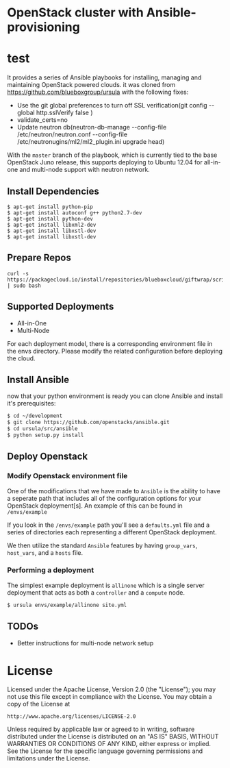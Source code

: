 # OpenStack cluster with Ansible-provisioning

# test
It provides a series of Ansible playbooks for installing, managing and maintaining OpenStack powered clouds. it was cloned from https://github.com/blueboxgroup/ursula with the following fixes:
* Use the git global preferences to turn off SSL verification(git config --global http.sslVerify false )
* validate_certs=no
* Update neutron db(neutron-db-manage --config-file /etc/neutron/neutron.conf --config-file /etc/neutronugins/ml2/ml2_plugin.ini upgrade head)

With the `master` branch of the playbook, which is currently tied to the base OpenStack Juno release, this supports deploying to Ubuntu 12.04 for all-in-one and multi-node support with neutron network.  


## Install Dependencies

```shell
$ apt-get install python-pip
$ apt-get install autoconf g++ python2.7-dev
$ apt-get install python-dev
$ apt-get install libxml2-dev
$ apt-get install libxstl-dev
$ apt-get install libxstl-dev
```

## Prepare Repos 

```shell
curl -s https://packagecloud.io/install/repositories/blueboxcloud/giftwrap/script.deb.sh | sudo bash
```

## Supported Deployments

* All-in-One
* Multi-Node

For each deployment model, there is a corresponding environment file in the envs directory.  Please modify the related configuration before deploying the cloud.

## Install Ansible

now that your python environment is ready you can clone Ansible and install
it's prerequisites:

```bash
$ cd ~/development
$ git clone https://github.com/openstacks/ansible.git
$ cd ursula/src/ansible
$ python setup.py install
```

## Deploy Openstack

### Modify Openstack environment file

One of the modifications that we have made to `Ansible` is the ability to have
a seperate path that includes all of the configuration options for your
OpenStack deployment[s].   An example of this can be found in `/envs/example`

If you look in the `/envs/example` path you'll see a `defaults.yml` file and a
series of directories each representing a different OpenStack deployment.

We then utilize the standard `Ansible` features by having `group_vars`, 
`host_vars`, and a `hosts` file.

### Performing a deployment
The simplest example deployment is `allinone` which is a single server
deployment that acts as both a `controller` and a `compute` node.

```bash
$ ursula envs/example/allinone site.yml
```

## TODOs

- Better instructions for multi-node network setup


# License #

Licensed under the Apache License, Version 2.0 (the "License");
you may not use this file except in compliance with the License.
You may obtain a copy of the License at

    http://www.apache.org/licenses/LICENSE-2.0

Unless required by applicable law or agreed to in writing, software
distributed under the License is distributed on an "AS IS" BASIS,
WITHOUT WARRANTIES OR CONDITIONS OF ANY KIND, either express or implied.
See the License for the specific language governing permissions and
limitations under the License.
